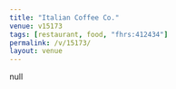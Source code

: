 ```yaml
---
title: "Italian Coffee Co."
venue: v15173
tags: [restaurant, food, "fhrs:412434"]
permalink: /v/15173/
layout: venue
---
```

null